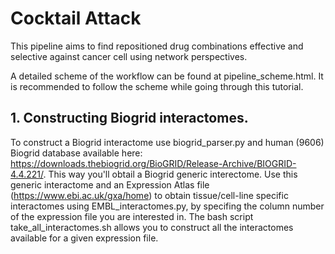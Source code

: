 # Cocktail Attack

This pipeline aims to find repositioned drug combinations effective and selective against cancer cell using network perspectives.

A detailed scheme of the workflow can be found at pipeline_scheme.html. It is recommended to follow the scheme while going through this tutorial.

## 1. Constructing Biogrid interactomes.

To construct a Biogrid interactome use biogrid_parser.py and human (9606) Biogrid database available here: https://downloads.thebiogrid.org/BioGRID/Release-Archive/BIOGRID-4.4.221/. This way you'll obtail a Biogrid generic interectome. Use this generic interactome and an Expression Atlas file (https://www.ebi.ac.uk/gxa/home) to obtain tissue/cell-line specific interactomes using EMBL_interactomes.py, by specifing the column number of the expression file you are interested in. The bash script take_all_interactomes.sh allows you to construct all the interactomes available for a given expression file.

